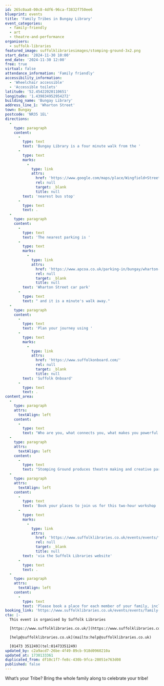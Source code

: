 ```yaml
---
id: 265c0aa8-00c8-4df6-96ca-f3832f750ee6
blueprint: events
title: 'Family Tribes in Bungay Library'
event_categories:
  - family-friendly
  - art
  - theatre-and-performance
organisers:
  - suffolk-libraries
featured_image: suffolklibrariesimages/stomping-ground-3x2.png
start_date: '2024-11-30 10:00'
end_date: '2024-11-30 12:00'
free: true
virtual: false
attendance_information: 'Family friendly'
accessibility_information:
  - 'Wheelchair accessible'
  - 'Accessible toilets'
latitude: '52.45422020110651'
longitude: '1.439834952954272'
building_name: 'Bungay Library'
address_line_1: 'Wharton Street'
town: Bungay
postcode: 'NR35 1EL'
directions:
  -
    type: paragraph
    content:
      -
        type: text
        text: 'Bungay Library is a four minute walk from the '
      -
        type: text
        marks:
          -
            type: link
            attrs:
              href: 'https://www.google.com/maps/place/Wingfield+Street/@52.4533183,1.4374242,17z/data=!4m23!1m16!4m15!1m6!1m2!1s0x47d9f172009197c5:0x993943c81f1c157e!2sBungay+Community+Library,+Wharton+Street,+Bungay!2m2!1d1.4398431!2d52.4540823!1m6!1m2!1s0x47d9f16e1796f271:0xa591536df8fa9643!2sWingfield+Street,+Bungay+NR35+1BY!2m2!1d1.440778!2d52.45256!3e2!3m5!1s0x47d9f16e1796f271:0xa591536df8fa9643!8m2!3d52.45256!4d1.440778!16s%2Fg%2F1q67rjjml?entry=ttu'
              rel: null
              target: _blank
              title: null
        text: 'nearest bus stop'
      -
        type: text
        text: .
  -
    type: paragraph
    content:
      -
        type: text
        text: 'The nearest parking is '
      -
        type: text
        marks:
          -
            type: link
            attrs:
              href: 'https://www.apcoa.co.uk/parking-in/bungay/wharton-street-bungay/'
              rel: null
              target: _blank
              title: null
        text: 'Wharton Street car park'
      -
        type: text
        text: " and it is a minute's walk away."
  -
    type: paragraph
    content:
      -
        type: text
        text: 'Plan your journey using '
      -
        type: text
        marks:
          -
            type: link
            attrs:
              href: 'https://www.suffolkonboard.com/'
              rel: null
              target: _blank
              title: null
        text: 'Suffolk Onboard'
      -
        type: text
        text: .
content_area:
  -
    type: paragraph
    attrs:
      textAlign: left
    content:
      -
        type: text
        text: "Who are you, what connects you, what makes you powerful and what do you dream of? We’ll be exploring what it is to be a family in 2024 through fun, creative theatre-based activities designed to uncover the unique identities of our tribes. Make new connections, share ideas with others and add your discoveries to our communal family furniture to make a record of your unique tribe.\_"
  -
    type: paragraph
    attrs:
      textAlign: left
    content:
      -
        type: text
        text: "Stomping Ground produces theatre making and creative participatory opportunities for young people, schools, and communities in the East of England. Stomping Ground is run by Sian Burford-Thomas, a theatre maker & practitioner who has been working in participatory theatre for over 15 years.\_"
  -
    type: paragraph
    attrs:
      textAlign: left
    content:
      -
        type: text
        text: 'Book your places to join us for this two-hour workshop '
      -
        type: text
        marks:
          -
            type: link
            attrs:
              href: 'https://www.suffolklibraries.co.uk/events/events/family-tribes-in-bungay-library'
              rel: null
              target: _blank
              title: null
        text: 'via the Suffolk Libraries website'
      -
        type: text
        text: .
  -
    type: paragraph
    attrs:
      textAlign: left
    content:
      -
        type: text
        text: 'Please book a place for each member of your family, including-grown-ups.'
booking_link: 'https://www.suffolklibraries.co.uk/events/events/family-tribes-in-bungay-library'
cta: |-
  This event is organised by Suffolk Libraries

  [https://www.suffolklibraries.co.uk/](https://www.suffolklibraries.co.uk/) 

  [help@suffolklibraries.co.uk](mailto:help@suffolklibraries.co.uk)

  [01473 351249](tel:01473351249)
updated_by: c2a9acd7-26be-4f49-89cb-918d0960210a
updated_at: 1730133361
duplicated_from: df10c1f7-fe8c-430b-9fca-28051e763d08
published: false
---
```

What’s your Tribe? Bring the whole family along to celebrate your tribe!